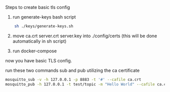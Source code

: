 
Steps to create basic tls config
1. run generate-keys bash script

```bash
    sh ./keys/generate-keys.sh
```
2. move ca.crt server.crt server.key into ./config/certs (this will be done automatically in sh script)

3. run docker-compose


now you have basic TLS config. 

run these two commands sub and pub utilizing the ca certificate


```bash
mosquitto_sub -v -h 127.0.0.1 -p 8883 -t '#' --cafile ca.crt
mosquitto_pub -h 127.0.0.1 -t test/topic -m "Hello World" --cafile ca.crt

```